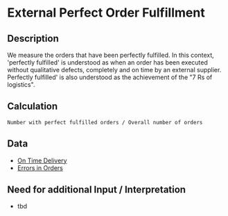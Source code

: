 # External Perfect Order Fulfillment

## Description
We measure the orders that have been perfectly fulfilled. In this context, 'perfectly fulfilled' is understood as when an order has been executed without qualitative defects, completely and on time by an external supplier. Perfectly fulfilled' is also understood as the achievement of the "7 Rs of logistics".

## Calculation
`Number with perfect fulfilled orders / Overall number of orders`

## Data
* [On Time Delivery](OnTimeDelivery.md)
* [Errors in Orders](ErrorsinOrders.md)

## Need for additional Input / Interpretation
* tbd
